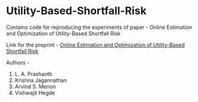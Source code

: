 # Utility-Based-Shortfall-Risk
Contains code for reproducing the experiments of paper - Online Estimation and Optimization of Utility-Based Shortfall Risk

Link for the preprint - [Online Estimation and Optimization of Utility-Based Shortfall Risk](https://arxiv.org/abs/2111.08805)

Authors - 
1. L. A. Prashanth
2. Krishna Jagannathan
3. Arvind S. Menon
4. Vishwajit Hegde

